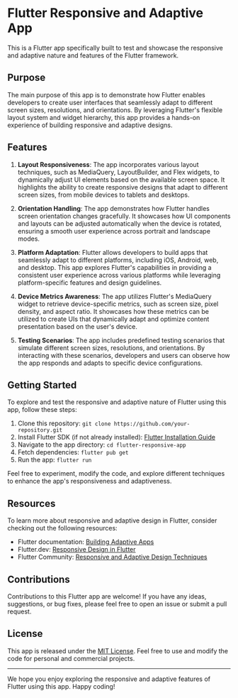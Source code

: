 # Flutter Responsive and Adaptive App

This is a Flutter app specifically built to test and showcase the responsive and adaptive nature and features of the Flutter framework.

## Purpose

The main purpose of this app is to demonstrate how Flutter enables developers to create user interfaces that seamlessly adapt to different screen sizes, resolutions, and orientations. By leveraging Flutter's flexible layout system and widget hierarchy, this app provides a hands-on experience of building responsive and adaptive designs.

## Features

1. **Layout Responsiveness**: The app incorporates various layout techniques, such as MediaQuery, LayoutBuilder, and Flex widgets, to dynamically adjust UI elements based on the available screen space. It highlights the ability to create responsive designs that adapt to different screen sizes, from mobile devices to tablets and desktops.

2. **Orientation Handling**: The app demonstrates how Flutter handles screen orientation changes gracefully. It showcases how UI components and layouts can be adjusted automatically when the device is rotated, ensuring a smooth user experience across portrait and landscape modes.

3. **Platform Adaptation**: Flutter allows developers to build apps that seamlessly adapt to different platforms, including iOS, Android, web, and desktop. This app explores Flutter's capabilities in providing a consistent user experience across various platforms while leveraging platform-specific features and design guidelines.

4. **Device Metrics Awareness**: The app utilizes Flutter's MediaQuery widget to retrieve device-specific metrics, such as screen size, pixel density, and aspect ratio. It showcases how these metrics can be utilized to create UIs that dynamically adapt and optimize content presentation based on the user's device.

5. **Testing Scenarios**: The app includes predefined testing scenarios that simulate different screen sizes, resolutions, and orientations. By interacting with these scenarios, developers and users can observe how the app responds and adapts to specific device configurations.

## Getting Started

To explore and test the responsive and adaptive nature of Flutter using this app, follow these steps:

1. Clone this repository: `git clone https://github.com/your-repository.git`
2. Install Flutter SDK (if not already installed): [Flutter Installation Guide](https://flutter.dev/docs/get-started/install)
3. Navigate to the app directory: `cd flutter-responsive-app`
4. Fetch dependencies: `flutter pub get`
5. Run the app: `flutter run`

Feel free to experiment, modify the code, and explore different techniques to enhance the app's responsiveness and adaptiveness.

## Resources

To learn more about responsive and adaptive design in Flutter, consider checking out the following resources:

- Flutter documentation: [Building Adaptive Apps](https://flutter.dev/docs/development/ui/layout/adaptive)
- Flutter.dev: [Responsive Design in Flutter](https://flutter.dev/docs/development/ui/layout/responsive)
- Flutter Community: [Responsive and Adaptive Design Techniques](https://fluttercommunity.dev/docs/development/ui/layout/responsive-and-adaptive-design)

## Contributions

Contributions to this Flutter app are welcome! If you have any ideas, suggestions, or bug fixes, please feel free to open an issue or submit a pull request.

## License

This app is released under the [MIT License](LICENSE). Feel free to use and modify the code for personal and commercial projects.

---

We hope you enjoy exploring the responsive and adaptive features of Flutter using this app. Happy coding!
